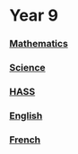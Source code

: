 <head>
  <title>Y9 Notes</title>
</head>

# Year 9
### [Mathematics](/the-merchant/notes/year9/mathematics/mathematics.html)
### [Science]()
### [HASS](/the-merchant/notes/year9/hass/hass.html)
### [English](/the-merchant/notes/year9/english/english.html)
### [French](/the-merchant/notes/year9/french/french.html)
